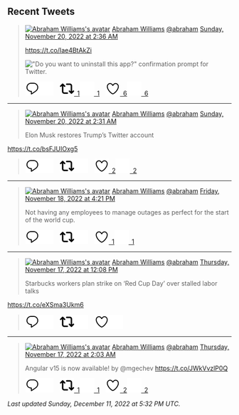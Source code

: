 ## Recent Tweets

> [![Abraham Williams's avatar](https://pbs.twimg.com/profile_images/897079141719195648/_mvh-QJH_mini.jpg)](https://twitter.com/abraham) [Abraham Williams](https://twitter.com/abraham) [@abraham](https://twitter.com/abraham) [Sunday, November 20, 2022 at 2:36 AM](https://twitter.com/abraham/status/1594157678255034371)
>
> https://t.co/Iae4BtAkZi
>
> !["Do you want to uninstall this app?" confirmation prompt for Twitter.](https://pbs.twimg.com/media/Fh-VxFQWAAM4uc2.jpg)
>
> [![Reply](./images/reply_light.svg#gh-light-mode-only "Reply")](https://twitter.com/intent/tweet?in_reply_to=1594157678255034371#gh-light-mode-only)[![Reply](./images/reply.svg#gh-dark-mode-only "Reply")](https://twitter.com/intent/tweet?in_reply_to=1594157678255034371#gh-dark-mode-only)&emsp;[![Retweet](./images/retweet_light.svg#gh-light-mode-only "Retweet")&ensp;1](https://twitter.com/intent/retweet?tweet_id=1594157678255034371#gh-light-mode-only)[![Retweet](./images/retweet.svg#gh-dark-mode-only "Retweet")&ensp;1](https://twitter.com/intent/retweet?tweet_id=1594157678255034371#gh-dark-mode-only)&emsp;[![Like](./images/like_light.svg#gh-light-mode-only "Like")&ensp;6](https://twitter.com/intent/favorite?tweet_id=1594157678255034371#gh-light-mode-only)[![Like](./images/like.svg#gh-dark-mode-only "Like")&ensp;6](https://twitter.com/intent/favorite?tweet_id=1594157678255034371#gh-dark-mode-only)


---

> [![Abraham Williams's avatar](https://pbs.twimg.com/profile_images/897079141719195648/_mvh-QJH_mini.jpg)](https://twitter.com/abraham) [Abraham Williams](https://twitter.com/abraham) [@abraham](https://twitter.com/abraham) [Sunday, November 20, 2022 at 2:31 AM](https://twitter.com/abraham/status/1594156360903426048)
>
> Elon Musk restores Trump’s Twitter account

https://t.co/bsFJUIOxg5
>
> [![Reply](./images/reply_light.svg#gh-light-mode-only "Reply")](https://twitter.com/intent/tweet?in_reply_to=1594156360903426048#gh-light-mode-only)[![Reply](./images/reply.svg#gh-dark-mode-only "Reply")](https://twitter.com/intent/tweet?in_reply_to=1594156360903426048#gh-dark-mode-only)&emsp;[![Retweet](./images/retweet_light.svg#gh-light-mode-only "Retweet")](https://twitter.com/intent/retweet?tweet_id=1594156360903426048#gh-light-mode-only)[![Retweet](./images/retweet.svg#gh-dark-mode-only "Retweet")](https://twitter.com/intent/retweet?tweet_id=1594156360903426048#gh-dark-mode-only)&emsp;[![Like](./images/like_light.svg#gh-light-mode-only "Like")&ensp;2](https://twitter.com/intent/favorite?tweet_id=1594156360903426048#gh-light-mode-only)[![Like](./images/like.svg#gh-dark-mode-only "Like")&ensp;2](https://twitter.com/intent/favorite?tweet_id=1594156360903426048#gh-dark-mode-only)


---

> [![Abraham Williams's avatar](https://pbs.twimg.com/profile_images/897079141719195648/_mvh-QJH_mini.jpg)](https://twitter.com/abraham) [Abraham Williams](https://twitter.com/abraham) [@abraham](https://twitter.com/abraham) [Friday, November 18, 2022 at 4:21 PM](https://twitter.com/abraham/status/1593640647373758466)
>
> Not having any employees to manage outages as perfect for the start of the world cup.
>
> [![Reply](./images/reply_light.svg#gh-light-mode-only "Reply")](https://twitter.com/intent/tweet?in_reply_to=1593640647373758466#gh-light-mode-only)[![Reply](./images/reply.svg#gh-dark-mode-only "Reply")](https://twitter.com/intent/tweet?in_reply_to=1593640647373758466#gh-dark-mode-only)&emsp;[![Retweet](./images/retweet_light.svg#gh-light-mode-only "Retweet")](https://twitter.com/intent/retweet?tweet_id=1593640647373758466#gh-light-mode-only)[![Retweet](./images/retweet.svg#gh-dark-mode-only "Retweet")](https://twitter.com/intent/retweet?tweet_id=1593640647373758466#gh-dark-mode-only)&emsp;[![Like](./images/like_light.svg#gh-light-mode-only "Like")&ensp;1](https://twitter.com/intent/favorite?tweet_id=1593640647373758466#gh-light-mode-only)[![Like](./images/like.svg#gh-dark-mode-only "Like")&ensp;1](https://twitter.com/intent/favorite?tweet_id=1593640647373758466#gh-dark-mode-only)


---

> [![Abraham Williams's avatar](https://pbs.twimg.com/profile_images/897079141719195648/_mvh-QJH_mini.jpg)](https://twitter.com/abraham) [Abraham Williams](https://twitter.com/abraham) [@abraham](https://twitter.com/abraham) [Thursday, November 17, 2022 at 12:08 PM](https://twitter.com/abraham/status/1593214480271675392)
>
> Starbucks workers plan strike on ‘Red Cup Day’ over stalled labor talks

https://t.co/eXSma3Ukm6
>
> [![Reply](./images/reply_light.svg#gh-light-mode-only "Reply")](https://twitter.com/intent/tweet?in_reply_to=1593214480271675392#gh-light-mode-only)[![Reply](./images/reply.svg#gh-dark-mode-only "Reply")](https://twitter.com/intent/tweet?in_reply_to=1593214480271675392#gh-dark-mode-only)&emsp;[![Retweet](./images/retweet_light.svg#gh-light-mode-only "Retweet")](https://twitter.com/intent/retweet?tweet_id=1593214480271675392#gh-light-mode-only)[![Retweet](./images/retweet.svg#gh-dark-mode-only "Retweet")](https://twitter.com/intent/retweet?tweet_id=1593214480271675392#gh-dark-mode-only)&emsp;[![Like](./images/like_light.svg#gh-light-mode-only "Like")](https://twitter.com/intent/favorite?tweet_id=1593214480271675392#gh-light-mode-only)[![Like](./images/like.svg#gh-dark-mode-only "Like")](https://twitter.com/intent/favorite?tweet_id=1593214480271675392#gh-dark-mode-only)


---

> [![Abraham Williams's avatar](https://pbs.twimg.com/profile_images/897079141719195648/_mvh-QJH_mini.jpg)](https://twitter.com/abraham) [Abraham Williams](https://twitter.com/abraham) [@abraham](https://twitter.com/abraham) [Thursday, November 17, 2022 at 2:03 AM](https://twitter.com/abraham/status/1593062361468108800)
>
> Angular v15 is now available! by @mgechev https://t.co/JWkVvzlP0Q
>
> [![Reply](./images/reply_light.svg#gh-light-mode-only "Reply")](https://twitter.com/intent/tweet?in_reply_to=1593062361468108800#gh-light-mode-only)[![Reply](./images/reply.svg#gh-dark-mode-only "Reply")](https://twitter.com/intent/tweet?in_reply_to=1593062361468108800#gh-dark-mode-only)&emsp;[![Retweet](./images/retweet_light.svg#gh-light-mode-only "Retweet")&ensp;1](https://twitter.com/intent/retweet?tweet_id=1593062361468108800#gh-light-mode-only)[![Retweet](./images/retweet.svg#gh-dark-mode-only "Retweet")&ensp;1](https://twitter.com/intent/retweet?tweet_id=1593062361468108800#gh-dark-mode-only)&emsp;[![Like](./images/like_light.svg#gh-light-mode-only "Like")&ensp;2](https://twitter.com/intent/favorite?tweet_id=1593062361468108800#gh-light-mode-only)[![Like](./images/like.svg#gh-dark-mode-only "Like")&ensp;2](https://twitter.com/intent/favorite?tweet_id=1593062361468108800#gh-dark-mode-only)


_Last updated Sunday, December 11, 2022 at 5:32 PM UTC._
